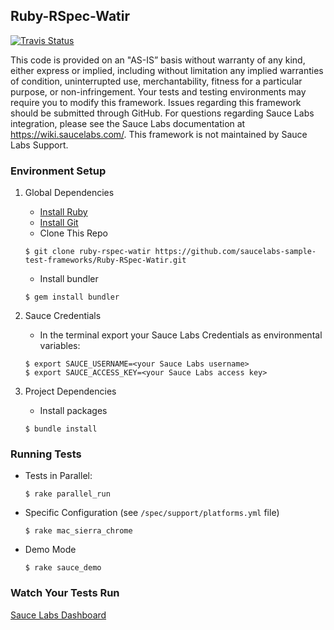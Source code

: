 ## Ruby-RSpec-Watir
[![Travis Status](https://travis-ci.org/saucelabs-sample-test-frameworks/Ruby-RSpec-Watir.svg?branch=master)](https://travis-ci.org/saucelabs-sample-test-frameworks/Ruby-RSpec-Watir)

This code is provided on an "AS-IS” basis without warranty of any kind, either express or implied, including without limitation any implied warranties of condition, uninterrupted use, merchantability, fitness for a particular purpose, or non-infringement. Your tests and testing environments may require you to modify this framework. Issues regarding this framework should be submitted through GitHub. For questions regarding Sauce Labs integration, please see the Sauce Labs documentation at https://wiki.saucelabs.com/. This framework is not maintained by Sauce Labs Support.

### Environment Setup

1. Global Dependencies
    * [Install Ruby](http://watir.com/guides/ruby/)
    * [Install Git](https://github.com/address-book/junit_tests#install-git)
    * Clone This Repo
    ```
    $ git clone ruby-rspec-watir https://github.com/saucelabs-sample-test-frameworks/Ruby-RSpec-Watir.git
    ```
    * Install bundler
    ```
    $ gem install bundler
    ```

2. Sauce Credentials
    * In the terminal export your Sauce Labs Credentials as environmental variables:
    ```
    $ export SAUCE_USERNAME=<your Sauce Labs username>
	$ export SAUCE_ACCESS_KEY=<your Sauce Labs access key>
    ```

3. Project Dependencies
	* Install packages
	```
	$ bundle install
	```

### Running Tests

* Tests in Parallel:
	```
	$ rake parallel_run
	```
* Specific Configuration (see `/spec/support/platforms.yml` file)
	```
	$ rake mac_sierra_chrome
	```
* Demo Mode
	```
	$ rake sauce_demo
	```

### Watch Your Tests Run

[Sauce Labs Dashboard](https://saucelabs.com/beta/dashboard/)
